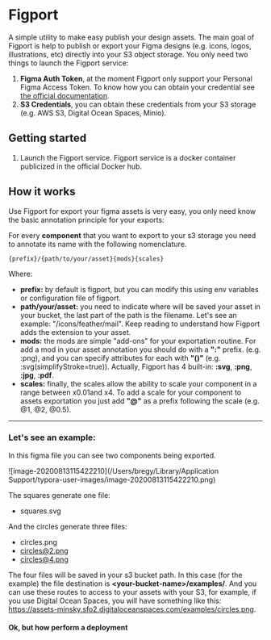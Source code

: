# Figport

A simple utility to make easy publish your design assets. The main goal of Figport is help to publish or export your Figma designs (e.g. icons, logos, illustrations, etc) directly into your S3 object storage. You only need two things to launch the Figport service:

1. **Figma Auth Token**, at the moment Figport only support your Personal Figma Access Token. To know how you can obtain your credential see [the official documentation](https://www.figma.com/developers/api#access-tokens).
2. **S3 Credentials**, you can obtain these credentials from your S3 storage (e.g. AWS S3, Digital Ocean Spaces, Minio).



## Getting started

1. Launch the Figport service. Figport service is a docker container publicized in the official Docker hub.





## How it works

Use Figport for export your figma assets is very easy, you only need know the basic annotation principle for your exports:

For every **component** that you want to export to your s3 storage you need to annotate its name with the following nomenclature.

`{prefix}/{path/to/your/asset}{mods}{scales}`

Where:

- **prefix:** by default is figport, but you can modify this using env variables or configuration file of figport.
- **path/your/asset:** you need to indicate where will be saved your asset in your bucket, the last part of the path is the filename. Let's see an example: "/icons/feather/mail". Keep reading to understand how Figport adds the extension to your asset.
- **mods:** the mods are simple "add-ons" for your exportation routine. For add a mod in your asset annotation you should do with a **":"** prefix. (e.g. :png), and you can specify attributes for each with **"()"** (e.g. :svg(simplifyStroke=true)). Actually, Figport has 4 built-in: **:svg**, **:png**, **:jpg**, **:pdf**.
- **scales:** finally, the scales allow the ability to scale your component in a range between x0.01and x4. To add a scale for your component to assets exportation you just add **"@"** as a prefix following the scale (e.g. @1, @2, @0.5).

---

### Let's see an example:

In this figma file you can see two components being exported.

![image-20200813115422210](/Users/bregy/Library/Application Support/typora-user-images/image-20200813115422210.png)



The squares generate one file:

- squares.svg

And the circles generate three files:

- circles.png
- circles@2.png
- circles@4.png

The four files will be saved in your s3 bucket path. In this case (for the example) the file destination is **\<your-bucket-name\>/examples/**. And you can use these routes to access to your assets with your S3, for example, if you use Digital Ocean Spaces, you will have something like this: https://assets-minsky.sfo2.digitaloceanspaces.com/examples/circles.png.

#### Ok, but how perform a deployment

